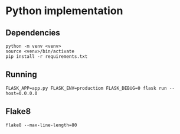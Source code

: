 # Python implementation

## Dependencies

```
python -m venv <venv>
source <venv>/bin/activate
pip install -r requirements.txt
```

## Running

```
FLASK_APP=app.py FLASK_ENV=productiom FLASK_DEBUG=0 flask run --host=0.0.0.0
```

## Flake8

```
flake8 --max-line-length=80
```

